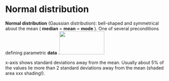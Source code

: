 # Normal distribution

**Normal distribution** (Gaussian distribution): bell-shaped and
symmetrical about the mean ( **median** = **mean** = **mode** ). One of
several preconditions defining parametric **data**
.<img src="images/image055.gif" width="142" height="74" />

x-axis shows standard deviations away from the mean. Usually about 5% of
the values lie more than 2 standard deviations away from the mean
(shaded area xxx shading!).
